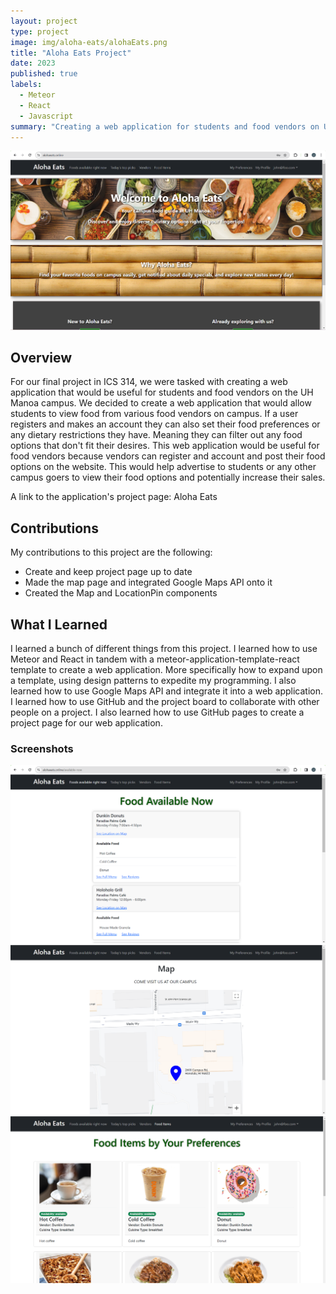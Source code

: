 ```yaml
---
layout: project
type: project
image: img/aloha-eats/alohaEats.png
title: "Aloha Eats Project"
date: 2023
published: true
labels:
  - Meteor
  - React
  - Javascript
summary: "Creating a web application for students and food vendors on UH Manoa campus."
---
```


<img class="img-fluid" src="../img/aloha-eats/alohaEats.png" alt="img not found">

## Overview

For our final project in ICS 314, we were tasked with creating a web application that would be useful for students and food vendors on the UH Manoa campus. We decided to create a web application that would allow students to view food from various food vendors on campus. If a user registers and makes an account they can also set their food preferences or any dietary restrictions they have. Meaning they can filter out any food options that don't fit their desires. This web application would be useful for food vendors because vendors can register and account and post their food options on the website. This would help advertise to students or any other campus goers to view their food options and potentially increase their sales. 

A link to the application's project page: Aloha Eats

## Contributions

My contributions to this project are the following:
* Create and keep project page up to date
* Made the map page and integrated Google Maps API onto it
* Created the Map and LocationPin components

## What I Learned

I learned a bunch of different things from this project. I learned how to use Meteor and React in tandem with a meteor-application-template-react template to create a web application. More specifically how to expand upon a template, using design patterns to expedite my programming. I also learned how to use Google Maps API and integrate it into a web application. I learned how to use GitHub and the project board to collaborate with other people on a project. I also learned how to use GitHub pages to create a project page for our web application. 

### Screenshots

<div class="text-center p-4">
    <img class="img-fluid" src="../img/aloha-eats/availableNow.png" alt="img not found">
    <img class="img-fluid" src="../img/aloha-eats/mapPage.png" alt="img not found">
    <img class="img-fluid" src="../img/aloha-eats/foodList.png" alt="img not found">
</div>
